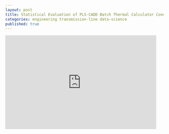 ```yaml
---
layout: post
title: Statistical Evaluation of PLS-CADD Batch Thermal Calculator Conductor Temperature Results
categories: engineering transmission-line data-science
published: true
---
```


<iframe src="https://docs.google.com/presentation/d/e/2PACX-1vTAeGp9qv65qQkVCTFGFuNXE8-DwK7SgVtjMa_ye3L01-AhROwTFFWthFNHATqzJ44mbSj9iGJDaniH/embed?start=false&loop=false&delayms=3000" frameborder="0" width="480" height="299" allowfullscreen="true" mozallowfullscreen="true" webkitallowfullscreen="true"></iframe>

